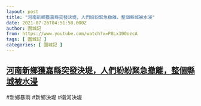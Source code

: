 ```yaml
---
layout: post
title: "河南新鄉獲嘉縣突發決堤，人們紛紛緊急撤離，整個縣城被水浸"
date: 2021-07-26T04:51:50.000Z
author: 圍城記
from: https://www.youtube.com/watch?v=P8Lx300ozcA
tags: [ 圍城記 ]
categories: [ 圍城記 ]
---
```

<!--1627275110000-->
[河南新鄉獲嘉縣突發決堤，人們紛紛緊急撤離，整個縣城被水浸](https://www.youtube.com/watch?v=P8Lx300ozcA)
------

<div>
#新鄉暴雨 #新鄉決堤 #衛河決堤
</div>
